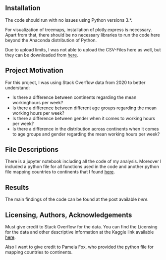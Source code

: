 ## Installation
The code should run with no issues using Python versions 3.*.

For visualization of treemaps, installation of plotly.express is necessary. Apart from that, there should be no necessary libraries to run the code here beyond the Anaconda distribution of Python. 

Due to upload limits, I was not able to upload the CSV-Files here as well, but they can be downloaded from [here](https://insights.stackoverflow.com/survey/2020).

## Project Motivation
For this project, I was using Stack Overflow data from 2020 to better understand: 
- Is there a difference between continents regarding the mean workinghours per week?
- Is there a difference between different age groups regarding the mean working hours per week?
- Is there a difference between gender when it comes to working hours per week?
- Is there a difference in the distribution across continents when it comes to age groups and gender regarding the mean working hours per week?

## File Descriptions
There is a jupyter notebook including all the code of my analysis. Moreover I included a python file for all functions used in the code and another python file mapping countries to continents that I found [here](https://gist.github.com/pamelafox/986163).

## Results
The main findings of the code can be found at the post available _here_.

## Licensing, Authors, Acknowledgements
Must give credit to Stack Overflow for the data. You can find the Licensing for the data and other descriptive information at the Kaggle link available [here](https://www.kaggle.com/aitzaz/stack-overflow-developer-survey-2020).

Also I want to give credit to Pamela Fox, who provided the python file for mapping countries to continents.
